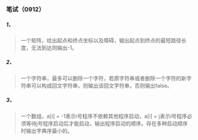 ### 笔试（0912）

##### 1、

> 一个矩阵，给出起点和终点坐标以及障碍，输出起点到终点的最短路径长度，无法到达则输出-1。

##### 2、

> 一个字符串，最多可以删除一个字符，若原字符串或者删除一个字符的新字符串可以构成回文字符串，则输出该回文字符串，否则输出false。

##### 3、

> 一个数组，a[i] = -1表示i号程序不依赖其他程序启动，a[i] = j表示i号程序必须等待j号程序启动后才能启动，输出程序启动的顺序。存在多种启动顺序时输出字典序最小的。



